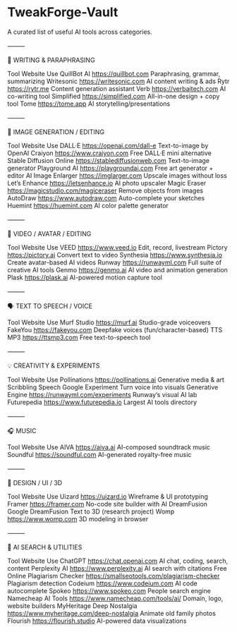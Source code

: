 # TweakForge-Vault
A curated list of useful AI tools across categories.

⸻

📝 WRITING & PARAPHRASING

Tool	Website	Use
QuillBot AI	https://quillbot.com	Paraphrasing, grammar, summarizing
Writesonic	https://writesonic.com	AI content writing & ads
Rytr	https://rytr.me	Content generation assistant
Verb	https://verbaitech.com	AI co-writing tool
Simplified	https://simplified.com	All-in-one design + copy tool
Tome	https://tome.app	AI storytelling/presentations


⸻

🎨 IMAGE GENERATION / EDITING

Tool	Website	Use
DALL·E	https://openai.com/dall-e	Text-to-image by OpenAI
Craiyon	https://www.craiyon.com	Free DALL·E mini alternative
Stable Diffusion Online	https://stablediffusionweb.com	Text-to-image generator
Playground AI	https://playgroundai.com	Free art generator + editor
AI Image Enlarger	https://imglarger.com	Upscale images without loss
Let’s Enhance	https://letsenhance.io	AI photo upscaler
Magic Eraser	https://magicstudio.com/magiceraser	Remove objects from images
AutoDraw	https://www.autodraw.com	Auto-complete your sketches
Huemint	https://huemint.com	AI color palette generator


⸻

🎥 VIDEO / AVATAR / EDITING

Tool	Website	Use
VEED	https://www.veed.io	Edit, record, livestream
Pictory	https://pictory.ai	Convert text to video
Synthesia	https://www.synthesia.io	Create avatar-based AI videos
Runway	https://runwayml.com	Full suite of creative AI tools
Genmo	https://genmo.ai	AI video and animation generation
Plask	https://plask.ai	AI-powered motion capture tool


⸻

🗣️ TEXT TO SPEECH / VOICE

Tool	Website	Use
Murf Studio	https://murf.ai	Studio-grade voiceovers
FakeYou	https://fakeyou.com	Deepfake voices (fun/character-based)
TTS MP3	https://ttsmp3.com	Free text-to-speech tool


⸻

💡 CREATIVITY & EXPERIMENTS

Tool	Website	Use
Pollinations	https://pollinations.ai	Generative media & art
Scribbling Speech	Google Experiment	Turn voice into visuals
Generative Engine	https://runwayml.com/experiments	Runway’s visual AI lab
Futurepedia	https://www.futurepedia.io	Largest AI tools directory


⸻

🎧 MUSIC

Tool	Website	Use
AIVA	https://aiva.ai	AI-composed soundtrack music
Soundful	https://soundful.com	AI-generated royalty-free music


⸻

🧩 DESIGN / UI / 3D

Tool	Website	Use
Uizard	https://uizard.io	Wireframe & UI prototyping
Framer	https://framer.com	No-code site builder with AI
DreamFusion	Google DreamFusion	Text to 3D (research project)
Womp	https://www.womp.com	3D modeling in browser


⸻

🧠 AI SEARCH & UTILITIES

Tool	Website	Use
ChatGPT	https://chat.openai.com	AI chat, coding, search, content
Perplexity AI	https://www.perplexity.ai	AI search with citations
Free Online Plagiarism Checker	https://smallseotools.com/plagiarism-checker	Plagiarism detection
Codeium	https://www.codeium.com	AI code autocomplete
Spokeo	https://www.spokeo.com	People search engine
Namecheap AI Tools	https://www.namecheap.com/tools/ai/	Domain, logo, website builders
MyHeritage Deep Nostalgia	https://www.myheritage.com/deep-nostalgia	Animate old family photos
Flourish	https://flourish.studio	AI-powered data visualizations


